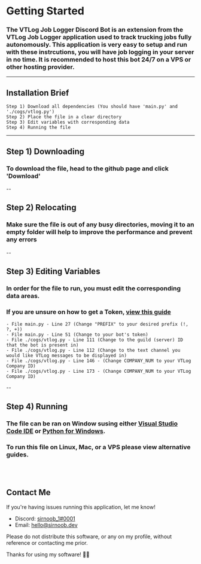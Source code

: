
# Getting Started

### The VTLog Job Logger Discord Bot is an extension from the VTLog Job Logger application used to track trucking jobs fully autonomously. This application is very easy to setup and run with these instrcutions, you will have job logging in your server in no time. It is recommended to host this bot 24/7 on a VPS or other hosting provider.

---
## Installation Brief
```
Step 1) Download all dependencies (You should have 'main.py' and './cogs/vtlog.py')
Step 2) Place the file in a clear directory
Step 3) Edit variables with corresponding data
Step 4) Running the file
```
---
## Step 1) Downloading
### To download the file, head to the github page and click 'Download'
--
## Step 2) Relocating
### Make sure the file is out of any busy directories, moving it to an empty folder will help to improve the performance and prevent any errors
--
## Step 3) Editing Variables
### In order for the file to run, you must edit the corresponding data areas.
### If you are unsure on how to get a Token, [view this guide](https://discordpy.readthedocs.io/en/stable/discord.html)
```
- File main.py - Line 27 (Change "PREFIX" to your desired prefix (!, ?, +))
- File main.py - Line 51 (Change to your bot's token)
- File ./cogs/vtlog.py - Line 111 (Change to the guild (server) ID that the bot is present in)
- File ./cogs/vtlog.py - Line 112 (Change to the text channel you would like VTLog messages to be displayed in)
- File ./cogs/vtlog.py - Line 146 - (Change COMPANY_NUM to your VTLog Company ID)
- File ./cogs/vtlog.py - Line 173 - (Change COMPANY_NUM to your VTLog Company ID)
```
--
## Step 4) Running
### The file can be ran on Window susing either [Visual Studio Code IDE](https://code.visualstudio.com/) or [Python for Windows](https://apps.microsoft.com/store/detail/python-310/9PJPW5LDXLZ5). 
### To run this file on Linux, Mac, or a VPS please view alternative guides.
<br></br>

## Contact Me
If you're having issues running this application, let me know!
- Discord: [sirnoob_1#0001](https://discord.com/users/304333708599754753)
- Email: [hello@sirnoob.dev](mailto:hello@sirnoob.dev)

Please do not distribute this software, or any on my profile, without reference or contacting me prior.

Thanks for using my software! 🤗🤗
